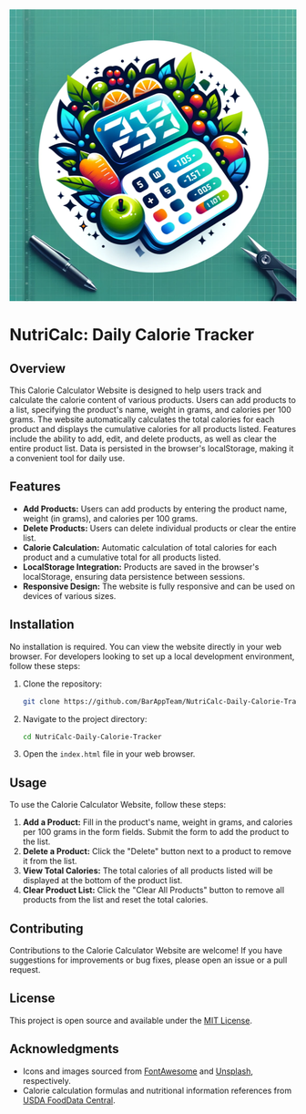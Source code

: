 <img src="/images/logo.webp" alt="Logo" height="512">

# NutriCalc: Daily Calorie Tracker

## Overview
This Calorie Calculator Website is designed to help users track and calculate the calorie content of various products. Users can add products to a list, specifying the product's name, weight in grams, and calories per 100 grams. The website automatically calculates the total calories for each product and displays the cumulative calories for all products listed. Features include the ability to add, edit, and delete products, as well as clear the entire product list. Data is persisted in the browser's localStorage, making it a convenient tool for daily use.

## Features
- **Add Products:** Users can add products by entering the product name, weight (in grams), and calories per 100 grams.
- **Delete Products:** Users can delete individual products or clear the entire list.
- **Calorie Calculation:** Automatic calculation of total calories for each product and a cumulative total for all products listed.
- **LocalStorage Integration:** Products are saved in the browser's localStorage, ensuring data persistence between sessions.
- **Responsive Design:** The website is fully responsive and can be used on devices of various sizes.

## Installation

No installation is required. You can view the website directly in your web browser. For developers looking to set up a local development environment, follow these steps:

1. Clone the repository:
   ```bash
   git clone https://github.com/BarAppTeam/NutriCalc-Daily-Calorie-Tracker.git
   ```
2. Navigate to the project directory:
   ```bash
   cd NutriCalc-Daily-Calorie-Tracker
   ```
3. Open the `index.html` file in your web browser.

## Usage

To use the Calorie Calculator Website, follow these steps:

1. **Add a Product:** Fill in the product's name, weight in grams, and calories per 100 grams in the form fields. Submit the form to add the product to the list.
2. **Delete a Product:** Click the "Delete" button next to a product to remove it from the list.
3. **View Total Calories:** The total calories of all products listed will be displayed at the bottom of the product list.
4. **Clear Product List:** Click the "Clear All Products" button to remove all products from the list and reset the total calories.

## Contributing

Contributions to the Calorie Calculator Website are welcome! If you have suggestions for improvements or bug fixes, please open an issue or a pull request.

## License

This project is open source and available under the [MIT License](LICENSE).

## Acknowledgments

- Icons and images sourced from [FontAwesome](https://fontawesome.com/) and [Unsplash](https://unsplash.com/), respectively.
- Calorie calculation formulas and nutritional information references from [USDA FoodData Central](https://fdc.nal.usda.gov/).
